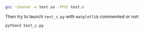 ```bash
gcc -shared -o test.so -fPIC test.c
```
Then try to launch `test_c.py` with `matplotlib` commented or not:
```bash
python3 test_c.py
```
